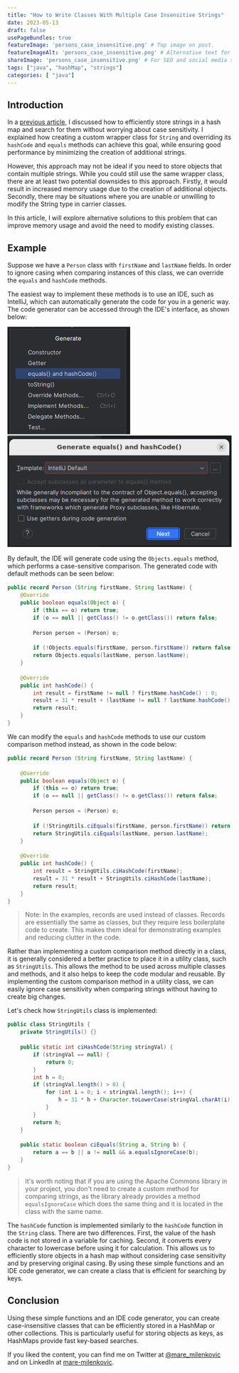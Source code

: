 ```yaml
---
title: "How to Write Classes With Multiple Case Insensitive Strings"
date: 2023-05-13
draft: false
usePageBundles: true
featureImage: 'persons_case_insensitive.png' # Top image on post.
featureImageAlt: 'persons_case_insensitive.png' # Alternative text for featured image.
shareImage: 'persons_case_insensitive.png' # For SEO and social media snippets.
tags: ["java", "hashMap", "strings"]
categories: [ "java"]
---
```


## Introduction
In a [previous article](../case_insensitive_string_hashmap), I discussed how to efficiently store strings in a hash map and search for them without worrying about case sensitivity. I explained how creating a custom wrapper class for `String` and overriding its `hashCode` and `equals` methods can achieve this goal, while ensuring good performance by minimizing the creation of additional strings.

However, this approach may not be ideal if you need to store objects that contain multiple strings. While you could still use the same wrapper class, there are at least two potential downsides to this approach. Firstly, it would result in increased memory usage due to the creation of additional objects. Secondly, there may be situations where you are unable or unwilling to modify the String type in carrier classes.

In this article, I will explore alternative solutions to this problem that can improve memory usage and avoid the need to modify existing classes.

## Example
Suppose we have a `Person` class with `firstName` and `lastName` fields. In order to ignore casing when comparing instances of this class, we can override the `equals` and `hashCode` methods.

The easiest way to implement these methods is to use an IDE, such as IntelliJ, which can automatically generate the code for you in a generic way. The code generator can be accessed through the IDE's interface, as shown below:

![Code generator](code_gen.png) ![Intellij default generator](code_gen_def_method.png)

By default, the IDE will generate code using the `Objects.equals` method, which performs a case-sensitive comparison. The generated code with default methods can be seen below:

```java
public record Person (String firstName, String lastName) {
    @Override
    public boolean equals(Object o) {
        if (this == o) return true;
        if (o == null || getClass() != o.getClass()) return false;

        Person person = (Person) o;

        if (!Objects.equals(firstName, person.firstName)) return false;
        return Objects.equals(lastName, person.lastName);
    }

    @Override
    public int hashCode() {
        int result = firstName != null ? firstName.hashCode() : 0;
        result = 31 * result + (lastName != null ? lastName.hashCode() : 0);
        return result;
    }
}
```
We can modify the `equals` and `hashCode` methods to use our custom comparison method instead, as shown in the code below:

```java
public record Person (String firstName, String lastName) {

    @Override
    public boolean equals(Object o) {
        if (this == o) return true;
        if (o == null || getClass() != o.getClass()) return false;

        Person person = (Person) o;

        if (!StringUtils.ciEquals(firstName, person.firstName)) return false;
        return StringUtils.ciEquals(lastName, person.lastName);
    }

    @Override
    public int hashCode() {
        int result = StringUtils.ciHashCode(firstName);
        result = 31 * result + StringUtils.ciHashCode(lastName);
        return result;
    }
}
```
> Note: In the examples, records are used instead of classes. Records are essentially the same as classes, but they require less boilerplate code to create. This makes them ideal for demonstrating examples and reducing clutter in the code.
 
Rather than implementing a custom comparison method directly in a class, it is generally considered a better practice to place it in a utility class, such as `StringUtils`. This allows the method to be used across multiple classes and methods, and it also helps to keep the code modular and reusable. By implementing the custom comparison method in a utility class, we can easily ignore case sensitivity when comparing strings without having to create big changes.

Let's check how `StringUtils` class is implemented:

```java
public class StringUtils {
    private StringUtils() {}

    public static int ciHashCode(String stringVal) {
        if (stringVal == null) {
            return 0;
        }
        int h = 0;
        if (stringVal.length() > 0) {
            for (int i = 0; i < stringVal.length(); i++) {
                h = 31 * h + Character.toLowerCase(stringVal.charAt(i));
            }
        }
        return h;
    }

    public static boolean ciEquals(String a, String b) {
        return a == b || a != null && a.equalsIgnoreCase(b);
    }
}
```
> It's worth noting that if you are using the Apache Commons library in your project, you don't need to create a custom method for comparing strings, as the library already provides a method `equalsIgnoreCase` which does the same thing and it is located in the class with the same name.

The `hashCode` function is implemented similarly to the `hashCode` function in the `String` class. There are two differences. First, the value of the hash code is not stored in a variable for caching. Second, it converts every character to lowercase before using it for calculation. This allows us to efficiently store objects in a hash map without considering case sensitivity and by preserving original casing. By using these simple functions and an IDE code generator, we can create a class that is efficient for searching by keys.

## Conclusion
Using these simple functions and an IDE code generator, you can create case-insensitive classes that can be efficiently stored in a HashMap or other collections. This is particularly useful for storing objects as keys, as HashMaps provide fast key-based searches.

If you liked the content, you can find me on Twitter at [@mare_milenkovic](https://twitter.com/mare_milenkovic) and on LinkedIn at [mare-milenkovic](https://www.linkedin.com/in/mare-milenkovic/).